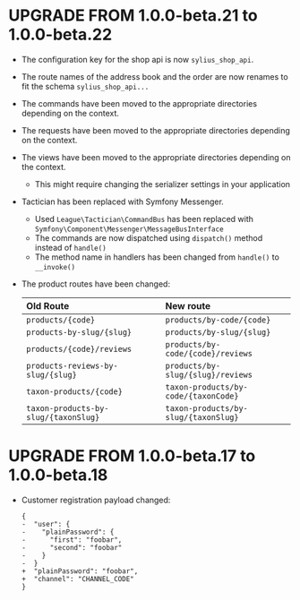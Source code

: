 # UPGRADE FROM 1.0.0-beta.21 to 1.0.0-beta.22

* The configuration key for the shop api is now `sylius_shop_api`.
* The route names of the address book and the order are now renames to fit the schema `sylius_shop_api...`
* The commands have been moved to the appropriate directories depending on the context.
* The requests have been moved to the appropriate directories depending on the context.
* The views have been moved to the appropriate directories depending on the context.
    * This might require changing the serializer settings in your application
* Tactician has been replaced with Symfony Messenger.
    * Used `League\Tactician\CommandBus` has been replaced with `Symfony\Component\Messenger\MessageBusInterface`
    * The commands are now dispatched using `dispatch()` method instead of `handle()`
    * The method name in handlers has been changed from `handle()` to `__invoke()`

* The product routes have been changed:

    | Old Route                            | New route                            |
    |:-------------------------------------|:-------------------------------------|
    | `products/{code}`                    | `products/by-code/{code}`            |
    | `products-by-slug/{slug}`            | `products/by-slug/{slug}`            |
    | `products/{code}/reviews`            | `products/by-code/{code}/reviews`    |
    | `products-reviews-by-slug/{slug}`    | `products/by-slug/{slug}/reviews`    |
    | `taxon-products/{code}`              | `taxon-products/by-code/{taxonCode}` |
    | `taxon-products-by-slug/{taxonSlug}` | `taxon-products/by-slug/{taxonSlug}` |

# UPGRADE FROM 1.0.0-beta.17 to 1.0.0-beta.18

* Customer registration payload changed:

    ```diff,json
    {
    -  "user": {
    -    "plainPassword": {
    -      "first": "foobar",
    -      "second": "foobar"
    -    }
    -  }
    +  "plainPassword": "foobar",
    +  "channel": "CHANNEL_CODE"
    }
    ```
